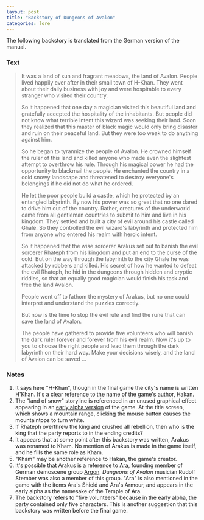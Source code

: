 ```yaml
---
layout: post
title: "Backstory of Dungeons of Avalon"
categories: lore
---
```


The following backstory is translated from the German version of the manual.

### Text

> It was a land of sun and fragrant meadows, the land of Avalon. People lived
> happily ever after in their small town of H-Khan. They went about their daily
> business with joy and were hospitable to every stranger who visited their
> country.
> 
> So it happened that one day a magician visited this beautiful land and
> gratefully accepted the hospitality of the inhabitants. But people did not know
> what terrible intent this wizard was seeking their land. Soon they realized that
> this master of black magic would only bring disaster and ruin on their peaceful
> land. But they were too weak to do anything against him.
> 
> So he began to tyrannize the people of Avalon. He crowned himself the ruler of
> this land and killed anyone who made even the slightest attempt to overthrow his
> rule. Through his magical power he had the opportunity to blackmail the people.
> He enchanted the country in a cold snowy landscape and threatened to destroy
> everyone's belongings if he did not do what he ordered.
> 
> He let the poor people build a castle, which he protected by an entangled
> labyrinth. By now his power was so great that no one dared to drive him out of
> the country. Rather, creatures of the underworld came from all gentleman
> countries to submit to him and live in his kingdom. They settled and built a
> city of evil around his castle called Ghale. So they controlled the evil
> wizard's labyrinth and protected him from anyone who entered his realm with
> heroic intent.
> 
> So it happened that the wise sorcerer Arakus set out to banish the evil sorcerer
> Rhateph from his kingdom and put an end to the curse of the cold. But on the way
> through the labyrinth to the city Ghale he was attacked by robbers and killed.
> His secret of how he wanted to defeat the evil Rhateph, he hid in the dungeons
> through hidden and cryptic riddles, so that an equally good magician would
> finish his task and free the land Avalon.
> 
> People went off to fathom the mystery of Arakus, but no one could interpret
> and understand the puzzles correctly.
> 
> But now is the time to stop the evil rule and find the rune that can save the
> land of Avalon.
> 
> The people have gathered to provide five volunteers who will banish the dark
> ruler forever and forever from his evil realm. Now it's up to you to choose the
> right people and lead them through the dark labyrinth on their hard way. Make
> your decisions wisely, and the land of Avalon can be saved ...

### Notes

1. It says here "H-Khan", though in the final game the city's name is written
   H'Khan. It's a clear reference to the name of the game's author, Hakan.
2. The "land of snow" storyline is referenced in an unused graphical effect
   appearing in an [early alpha version](../secrets/early-alpha-version.html)
   of the game. At the title screen, which shows a mountain range, clicking
   the mouse button causes the mountaintops to turn white.
3. If Rhateph overthrew the king and crushed all rebellion, then who is the king
   that the party reports to in the ending credits?
4. It appears that at some point after this backstory was written,
   Arakus was renamed to Kham. No mention of Arakus is made in the game itself,
   and he fills the same role as Kham.
5. "Kham" may be another reference to Hakan, the game's creator.
6. It's possible that Arakus is a reference to
   [Ara](https://csdb.dk/group/?id=1028), founding member of German demoscene
   group [Argon](https://csdb.dk/group/?id=1028). _Dungeons of Avalon_
   musician Rudolf Stember was also a member of this group.
   "Ara" is also mentioned in the game with the items Ara's Shield and
   Ara's Armour, and appears in the early alpha as the namesake of the Temple
   of Ara.
7. The backstory refers to "five volunteers" because in the early alpha, the
   party contained only five characters. This is another suggestion that this
   backstory was written before the final game.
